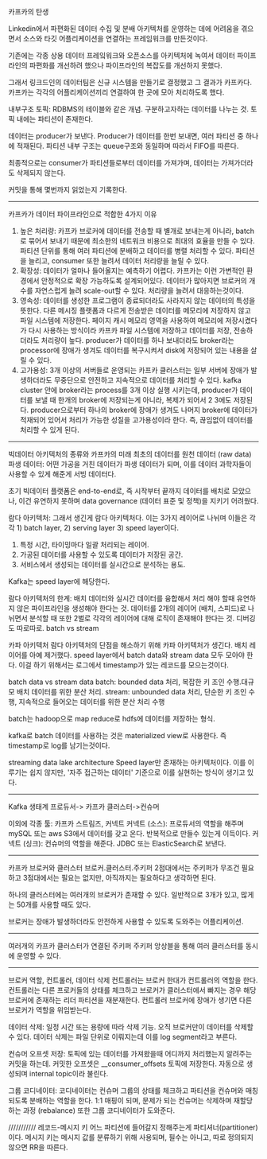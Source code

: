 카프카의 탄생

Linkedin에서 파편화된 데이터 수집 및 분배 아키텍처를 운영하는 데에 어려움을 겪으면서 소스와 타깃 어플리케이션을 연결하는 프레임워크를 만든것이다.

기존에는 각종 상용 데이터 프레잌워크와 오픈소스를 아키텍처에 녹여서 데이터 파이프라인의 파편화를 개선하려 했으나 파이프라인의 복잡도를 개선하지 못했다.

그래서 링크드인의 데이터팀은 신규 시스템을 만들기로 결정했고 그 결과가 카프카다. 카프카는 각각의 어플리케이션끼리 연결하여 한 곳에 모아 처리하도록 했다.


내부구조
토픽: RDBMS의 테이블와 같은 개념. 구분하고자하는 데이터를 나누는 것. 토픽 내에는 파티션이 존재한다. 

데이터는 producer가 보낸다. Producer가 데이터를 한번 보내면, 여러 파티션 중 하나에 적재된다. 파티션 내부 구조는 queue구조와 동일하며 따라서 FIFO를 따른다.

최종적으로는 consumer가 파티션들로부터 데이터를 가져가며, 데이터는 가져가더라도 삭제되지 않는다. 

커밋을 통해 몇번까지 읽었는지 기록한다. 


----
카프카가 데이터 파이프라인으로 적합한 4가지 이유
1. 높은 처리량: 카프카 브로커에 데이터를 전송할 때 별개로 보내는게 아니라, batch로 묶어서 보내기 때문에 최소한의 네트워크 비용으로 최대의 효율을 만들 수 있다. 파티션 단위를 통해 여러 파티션에 분배하고 데이터를 병렬 처리할 수 있다. 파티션을 늘리고, consumer 또한 늘려서 데이터 처리량을 늘릴 수 있다.
2. 확장성: 데이터가 얼마나 들어올지는 예측하기 어렵다. 카프카는 이런 가변적인 환경에서 안정적으로 확장 가능하도록 설계되어있다. 데이터가 많아지면 브로커의 개수를 자연스럽게 늘려 scale-out할 수 있다. 처리량을 늘려서 대응하는것이다.
3. 영속성: 데이터를 생성한 프로그램이 종료되더라도 사라지지 않는 데이터의 특성을 뜻한다. 다른 메시징 플랫폼과 다르게 전송받은 데이터를 메모리에 저장하지 않고 파일 시스템에 저장한다. 페이지 캐시 메모리 영역을 사용하여 메모리에 저장시켰다가 다시 사용하는 방식이라 카프카 파일 시스템에 저장하고 데이터를 저장, 전송하더라도 처리량이 높다. producer가 데이터를 하나 보내더라도 broker라는 processor에 장애가 생겨도 데이터를 복구시켜서 disk에 저장되어 있는 내용을 살릴 수 있다.
4. 고가용성: 3개 이상의 서버들로 운영되는 카프카 클러스터는 일부 서버에 장애가 발생하더라도 무중단으로 안전하고 지속적으로 데이터를 처리할 수 있다. kafka cluster 안에 broker라는 process를 3개 이상 실행 시키는데, producer가 데이터를 보낼 때 한개의 broker에 저장되는게 아니라, 복제가 되어서 2 3에도 저장된다. producer으로부터 하나의 broker에 장애가 생겨도 나머지 broker에 데이터가 적재되어 있어서 처리가 가능한 성질을 고가용성이라 한다. 즉, 끊임없이 데이터를 처리할 수 있게 된다. 

------
빅데이터 아키텍처의 종류와 카프카의 미래
최초의 데이터를 원천 데이터 (raw data)
파생 데이터: 어떤 가공을 거친 데이터가 파생 데이터가 되며,
이를 데이터 과학자들이 사용할 수 있게 해준게 서빙 데이터다.

초기 빅데이터 플랫폼은 end-to-end로, 즉 시작부터 끝까지 데이터를 배치로 모았으나, 이건 유연하지 못하며 data governance (데이터 표준 및 정책)을 지키기 어려웠다. 

람다 아키텍처: 그래서 생긴게 람다 아키텍처다. 이는 3가지 레이어로 나뉘며 이들은 각각 1) batch layer, 2) serving layer 3) speed layer이다. 

1. 특정 시간, 타이밍마다 일괄 처리되는 레이어. 
2. 가공된 데이터를 사용할 수 있도록 데이터가 저장된 공간.
3. 서비스에서 생성되는 데이터를 실시간으로 분석하는 용도.

Kafka는 speed layer에 해당한다. 

람다 아키텍처의 한계: 배치 데이터와 실시간 데이터를 융합해서 처리 해야 할때 유연하지 않은 파이프라인을 생성해야 한다는 것. 데이터를 2개의 레이어 (배치, 스피드)로 나뉘면서 분석할 때 또한 2벌로 각각의 레이어에 대해 로직이 존재해야 한다는 것. 디버깅도 따로따로. batch vs stream

카파 아키텍처
람다 아키텍처의 단점을 해소하기 위해 카파 아키텍처가 생긴다. 배치 레이어를 아예 제거했다. speed layer에서 batch data와 stream data 모두 모아야 한다. 이걸 하기 위해서는 로그에서 timestamp가 있는 레코드를 모으는것이다.

batch data vs stream data
batch: bounded data 처리, 복잡한 키 조인 수행.대규모 배치 데이터를 위한 분산 처리.
stream: unbounded data 처리, 단순한 키 조인 수행, 지속적으로 들어오는 데이터를 위한 분산 처리 수행


batch는 hadoop으로 map reduce로 hdfs에 데이터를 저장하는 형식.

kafka로 batch 데이터를 사용하는 것은 materialized view로 사용한다. 즉 timestamp로 log를 남기는것이다. 

streaming data lake architecture
Speed layer만 존재하는 아키텍처이다. 이를 이루기는 쉽지 않지만, '자주 접근하는 데이터' 기준으로 이를 실현하는 방식이 생기고 있다.




-------
Kafka 생태계
프로듀서-> 카프카 클러스터->컨슈머

이외에 각종 툴: 카프카 스트림즈, 커넥트
커넥트 (소스): 프로듀서의 역할을 해주며 mySQL 또는 aws S3에서 데이터를 갖고 온다. 반복적으로 만들수 있는게 이득이다.
커넥트 (싱크): 컨슈머의 역할을 해준다. JDBC 또는 ElasticSearch로 보낸다.

-------
카프카 브로커와 클러스터
브로커.클러스터.주키퍼
2점대에서는 주키퍼가 무조건 필요하고 3점대에서는 필요는 없지만, 아직까지는 필요하다고 생각하면 된다. 

하나의 클러스터에는 여러개의 브로커가 존재할 수 있다. 일반적으로 3개가 있고, 많게는 50개를 사용할 때도 있다.

브로커는 장애가 발생하더라도 안전하게 사용할 수 있도록 도와주는 어플리케이션. 

---------
여러개의 카프카 클러스터가 연결된 주키퍼
주키퍼 앙상블을 통해 여러 클러스터를 동시에 운영할 수 있다. 

---------
브로커 역할, 컨트롤러, 데이터 삭제
컨트롤러는 브로커 한대가 컨트롤러의 역할을 한다. 컨트롤러는 다른 프로커들의 상태를 체크하고 브로커가 클러스터에서 빠지는 경우 해당 브로커에 존재하는 리더 파티션을 재분재한다. 컨트롤러 브로커에 장애가 생기면 다른 브로커가 역할을 위임받는다.

데이터 삭제: 일정 시간 또는 용량에 따라 삭제 기능. 오직 브로커만이 데이터를 삭제할 수 있다. 데이터 삭제는 파일 단위로 이뤄지는데 이를 log segment라고 부른다. 

컨슈머 오프셋 저장: 토픽에 있는 데이터를 가져왔을때 어디까지 처리했는지 알려주는 커밋을 하는데. 커밋한 오프셋은 __consumer_offsets 토픽에 저장한다. 자동으로 생성되며 internal topic이라 불린다.

그룹 코디네이터: 코디네이터는 컨슈머 그룹의 상태를 체크하고 파티션을 컨슈머와 매칭되도록 분배하는 역할을 한다. 1:1 매핑이 되며, 문제가 되는 컨슈머는 삭제하며 재할당하는 과정 (rebalance) 또한 그룹 코디네이터가 도와준다. 

///////////
레코드-메시지 키
어느 파티션에 들어갈지 정해주는게 파티셔너(partitioner)이다. 메시지 키는 메시지 값를 분류하기 위해 사용되며, 필수는 아니고, 따로 정의되지 않으면 RR을 따른다. 

